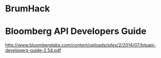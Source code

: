 BrumHack
========

Bloomberg API Developers Guide
==============================
http://www.bloomberglabs.com/content/uploads/sites/2/2014/07/blpapi-developers-guide-2.54.pdf
